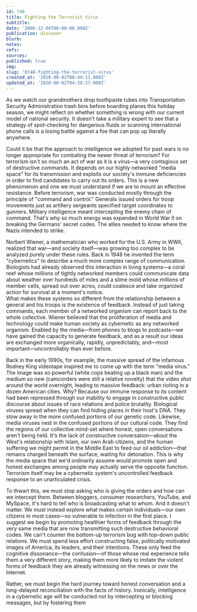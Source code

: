 ```yaml
---
id: 748
title: Fighting the Terrorist Virus
subtitle: 
date: '2006-12-04T06:00:00.000Z'
publication: discover
blurb: 
notes: 
refs: 
sources: 
published: true
img: 
slug: '0748-fighting-the-terrorist-virus'
created_at: '2020-08-02T00:44:11.000Z'
updated_at: '2020-08-02T04:38:27.000Z'
---
```

As we watch our grandmothers drop toothpaste tubes into Transportation Security Administration trash bins before boarding planes this holiday season, we might reflect on whether something is wrong with our current model of national security. It doesn't take a military expert to see that a strategy of spot-checking for dangerous fluids or scanning international phone calls is a losing battle against a foe that can pop up literally anywhere.

Could it be that the approach to intelligence we adopted for past wars is no longer appropriate for combating the newer threat of terrorism? For terrorism isn't so much an act of war as it is a virus—a very contagious set of destructive commands. It depends on our highly networked "media space" for its transmission and exploits our society's immune deficiencies in order to find candidates to carry out its orders. This is a new phenomenon and one we must understand if we are to mount an effective resistance. Before terrorism, war was conducted mostly through the principle of "command and control." Generals issued orders for troop movements just as artillery sergeants specified target coordinates to gunners. Military intelligence meant intercepting the enemy chain of command. That's why so much energy was expended in World War II on breaking the Germans' secret codes. The allies needed to know where the Nazis intended to strike.

Norbert Wiener, a mathematician who worked for the U.S. Army in WWII, realized that war—and society itself—was growing too complex to be analyzed purely under these rules. Back in 1948 he invented the term "cybernetics" to describe a much more complex range of communication. Biologists had already observed this interaction in living systems—a coral reef whose millions of tightly networked members could communicate data about weather over hundreds of miles and a slime mold whose millions of member cells, spread out over acres, could coalesce and take organized action for survival at a moment's notice.  
What makes these systems so different from the relationship between a general and his troops is the existence of feedback. Instead of just taking commands, each member of a networked organism can report back to the whole collective. Wiener believed that the proliferation of media and technology could make human society as cybernetic as any networked organism. Enabled by the media—from phones to blogs to podcasts—we have gained the capacity to generate feedback, and as a result our ideas are exchanged more organically, rapidly, unpredictably, and—most important—uncontrollably than ever before.

Back in the early 1990s, for example, the massive spread of the infamous Rodney King videotape inspired me to come up with the term "media virus." The image was so powerful (white cops beating up a black man) and the medium so new (camcorders were still a relative novelty) that the video shot around the world overnight, leading to massive feedback: urban rioting in a dozen American cities. Why? Because our immune response to its content had been repressed through our inability to engage in constructive public discourse about issues of race relations and police brutality. Biological viruses spread when they can find hiding places in their host's DNA. They stow away in the more confused portions of our genetic code. Likewise, media viruses nest in the confused portions of our cultural code. They find the regions of our collective mind-set where honest, open conversations aren't being held. It's the lack of constructive conversation—about the West's relationship with Islam, our own Arab citizens, and the human suffering we might permit in the Middle East to feed our oil addiction—that remains charged beneath the surface, waiting for detonation. This is why the media space that we'd ordinarily assume would promote open and honest exchanges among people may actually serve the opposite function. Terrorism itself may be a cybernetic system's uncontrolled feedback response to an unarticulated crisis.

To thwart this, we must stop asking who is giving the orders and how can we intercept them. Between bloggers, consumer researchers, YouTube, and MySpace, it's hard to tell who is broadcasting what to whom. And it doesn't matter. We must instead explore what makes certain individuals—our own citizens in most cases—so vulnerable to infection in the first place. I suggest we begin by promoting healthier forms of feedback through the very same media that are now transmitting such destructive behavioral codes. We can't counter the bottom-up terrorism bug with top-down public relations. We must spend less effort constructing false, politically motivated images of America, its leaders, and their intentions. These only feed the cognitive dissonance—the confusion—of those whose real experience tells them a very different story, making them more likely to imitate the violent forms of feedback they are already witnessing on the news or over the Internet.

Rather, we must begin the hard journey toward honest conversation and a long-delayed reconciliation with the facts of history. Ironically, intelligence in a cybernetic age will be conducted not by intercepting or blocking messages, but by fostering them
